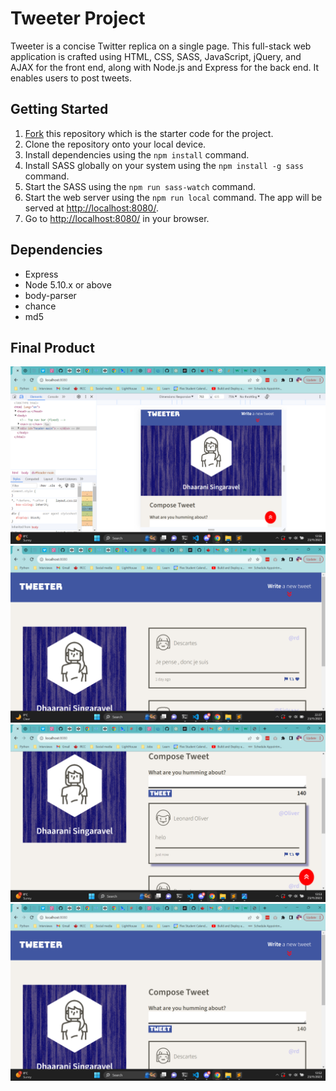 # Tweeter Project

Tweeter is a concise Twitter replica on a single page. This full-stack web application is crafted using HTML, CSS, SASS, JavaScript, jQuery, and AJAX for the front end, along with Node.js and Express for the back end. It enables users to post tweets.

## Getting Started

1. [Fork](https://github.com/lighthouse-labs/tweeter) this repository which is the starter code for the project.
2. Clone the repository onto your local device.
3. Install dependencies using the `npm install` command.
4. Install SASS globally on your system using the `npm install -g sass` command.
5. Start the SASS using the `npm run sass-watch` command.
6. Start the web server using the `npm run local` command. The app will be served at <http://localhost:8080/>.
7. Go to <http://localhost:8080/> in your browser.

## Dependencies

- Express
- Node 5.10.x or above
- body-parser
- chance
- md5

## Final Product
![ScreenSize_max_767.png](https://github.com/sudhaarani/tweeter/blob/master/public/images/ScreenSize_max_767.png)
![Tweeter_webpage.png](https://github.com/sudhaarani/tweeter/blob/master/public/images/Tweeter_webpage.png)
![new_tweet_entered.png](https://github.com/sudhaarani/tweeter/blob/master/public/images/new_tweet_entered.png)
![new_tweet_section.png](https://github.com/sudhaarani/tweeter/blob/master/public/images/new_tweet_section.png)